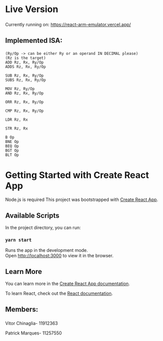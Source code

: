# Live Version
###
Currently running on: https://react-arm-emulator.vercel.app/

## Implemented ISA:
###
    (Ry/Op -> can be either Ry or an operand IN DECIMAL please)
    (Rz is the target)
    ADD Rz, Rx, Ry/Op
    ADDS Rz, Rx, Ry/Op
    
    SUB Rz, Rx, Ry/Op
    SUBS Rz, Rx, Ry/Op
    
    MOV Rz, Ry/Op
    AND Rz, Rx, Ry/Op
    
    ORR Rz, Rx, Ry/Op
    
    CMP Rz, Rx, Ry/Op
    
    LDR Rz, Rx
    
    STR Rz, Rx
    
    B Op 
    BNE Op 
    BEQ Op 
    BGT Op 
    BLT Op

# Getting Started with Create React App

Node.js is required
This project was bootstrapped with [Create React App](https://github.com/facebook/create-react-app).

## Available Scripts

In the project directory, you can run:

### `yarn start`

Runs the app in the development mode.\
Open [http://localhost:3000](http://localhost:3000) to view it in the browser.

    
## Learn More

You can learn more in the [Create React App documentation](https://facebook.github.io/create-react-app/docs/getting-started).

To learn React, check out the [React documentation](https://reactjs.org/).

## Members:
###
Vitor Chinaglia- 11912363

Patrick Marques- 11257550
